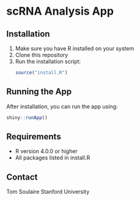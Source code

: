 # scRNA Analysis App

## Installation

1. Make sure you have R installed on your system
2. Clone this repository
3. Run the installation script:
   ```R
   source("install.R")
   ```

## Running the App

After installation, you can run the app using:
```R
shiny::runApp()
```

## Requirements
- R version 4.0.0 or higher
- All packages listed in install.R

## Contact
Tom Soulaire
Stanford University